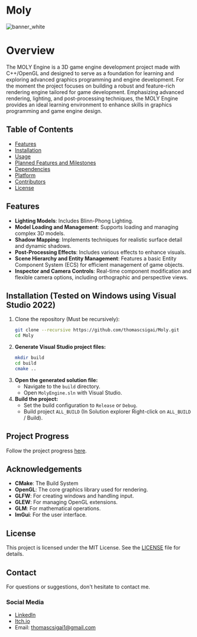 # Moly
![banner_white](https://github.com/user-attachments/assets/f09b2c79-9c44-471e-9e3b-b344309b0d58)

# Overview

The MOLY Engine is a 3D game engine development project made with C++/OpenGL and designed to serve as a foundation for learning and exploring advanced graphics programming and engine development. For the moment the project focuses on building a robust and feature-rich rendering engine tailored for game development. Emphasizing advanced rendering, lighting, and post-processing techniques, the MOLY Engine provides an ideal learning environment to enhance skills in graphics programming and game engine design.

## Table of Contents
- [Features](#features)
- [Installation](#installation)
- [Usage](#usage)
- [Planned Features and Milestones](#planned-features-and-milestones)
- [Dependencies](#dependencies)
- [Platform](#platform)
- [Contributors](#contributors)
- [License](#license)

## Features
- **Lighting Models**: Includes Blinn-Phong Lighting.
- **Model Loading and Management**: Supports loading and managing complex 3D models.
- **Shadow Mapping**: Implements techniques for realistic surface detail and dynamic shadows.
- **Post-Processing Effects**: Includes various effects to enhance visuals.
- **Scene Hierarchy and Entity Management**: Features a basic Entity Component System (ECS) for efficient management of game objects.
- **Inspector and Camera Controls**: Real-time component modification and flexible camera options, including orthographic and perspective views.

## Installation (Tested on Windows using Visual Studio 2022)
1. Clone the repository (Must be recursively):
   ```bash
   git clone --recursive https://github.com/thomascsigai/Moly.git
   cd Moly
   ```
2. **Generate Visual Studio project files:**
    ```bash
    mkdir build
    cd build
    cmake ..
    ```
3. **Open the generated solution file:**
    - Navigate to the `build` directory.
    - Open `MolyEngine.sln` with Visual Studio.
4. **Build the project:**
    - Set the build configuration to `Release` or `Debug`.
    - Build project `ALL_BUILD` (In Solution explorer Right-click on `ALL_BUILD` / Build).

## Project Progress

Follow the project progress [here](https://malleable-painter-716.notion.site/5af77282be5345a98af1d837fa9b0cee?v=091c14a0577146fca077928508016910&pvs=4).

## Acknowledgements

- **CMake**: The Build System
- **OpenGL**: The core graphics library used for rendering.
- **GLFW**: For creating windows and handling input.
- **GLEW**: For managing OpenGL extensions.
- **GLM**: For mathematical operations.
- **ImGui**: For the user interface.

## License

This project is licensed under the MIT License. See the [LICENSE](LICENSE) file for details.

## Contact

For questions or suggestions, don't hesitate to contact me.

### Social Media

- [LinkedIn](https://www.linkedin.com/in/thomas-csigai/)
- [Itch.io](https://thomas-csigai.itch.io/)
- Email: thomascsigai1@gmail.com
